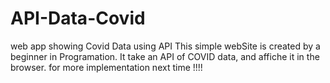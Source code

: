 # API-Data-Covid
web app showing Covid Data using API
This simple webSite is created by a beginner in Programation.
It take an API of COVID data, and affiche it in the browser.
for more implementation next time !!!!

